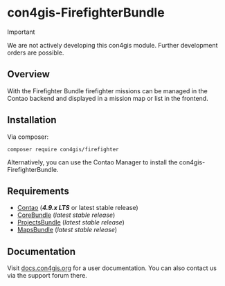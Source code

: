 # con4gis-FirefighterBundle
> [!IMPORTANT]  
> We are not actively developing this con4gis module. Further development orders are possible.

## Overview
With the Firefighter Bundle firefighter missions can be managed in the Contao backend and displayed in a mission map or list in the frontend.
## Installation
Via composer:
```
composer require con4gis/firefighter
```
Alternatively, you can use the Contao Manager to install the con4gis-FirefighterBundle.

## Requirements
- [Contao](https://github.com/contao/core-bundle) (***4.9.x LTS*** or latest stable release)
- [CoreBundle](https://github.com/Kuestenschmiede/CoreBundle/releases) (*latest stable release*)
- [ProjectsBundle](https://github.com/Kuestenschmiede/ProjectsBundle/releases) (*latest stable release*)
- [MapsBundle](https://github.com/Kuestenschmiede/MapsBundle/releases) (*latest stable release*)

## Documentation
Visit [docs.con4gis.org](https://docs.con4gis.org) for a user documentation. You can also contact us via the support forum there.
